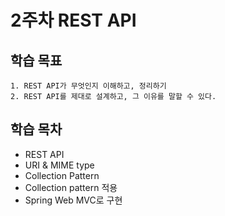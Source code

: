 # 2주차 REST API

## 학습 목표
```
1. REST API가 무엇인지 이해하고, 정리하기
2. REST API를 제대로 설계하고, 그 이유를 말할 수 있다.
```

## 학습 목차
- REST API
- URI & MIME type
- Collection Pattern
- Collection pattern 적용
- Spring Web MVC로 구현
